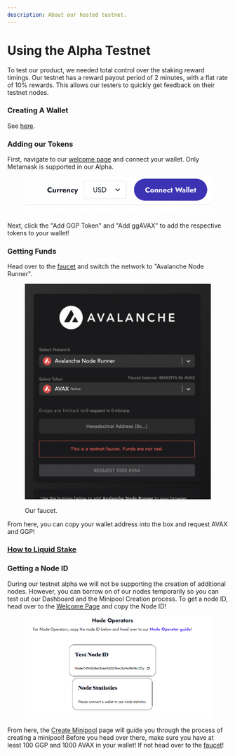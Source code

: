```yaml
---
description: About our hosted testnet.
---
```


# Using the Alpha Testnet

To test our product, we needed total control over the staking reward timings. Our testnet has a reward payout period of 2 minutes, with a flat rate of 10% rewards. This allows our testers to quickly get feedback on their testnet nodes.&#x20;

### Creating A Wallet

See [here](wallet-configuration.md).

### Adding our Tokens

First, navigate to our [welcome page](https://app.gogopool.com/alphaWelcome) and connect your wallet. Only Metamask is supported in our Alpha.

<figure><img src="../.gitbook/assets/image (3).png" alt=""><figcaption></figcaption></figure>

Next, click the "Add GGP Token" and "Add ggAVAX" to add the respective tokens to your wallet!

### Getting Funds

Head over to the [faucet](https://anr-ggp-faucet.fly.dev/) and switch the network to "Avalanche Node Runner".

<figure><img src="../.gitbook/assets/image.png" alt=""><figcaption><p>Our faucet.</p></figcaption></figure>

From here, you can copy your wallet address into the box and request AVAX and GGP!

### [How to Liquid Stake](staking-with-gogopool/liquid-staking.md)

### Getting a Node ID

During our testnet alpha we will not be supporting the creation of additional nodes. However, you can borrow on of our nodes temporarily so you can test out our Dashboard and the Minipool Creation process. To get a node ID, head over to the [Welcome Page](https://app.gogopool.com/alphaWelcome) and copy the Node ID!

<figure><img src="../.gitbook/assets/image (2).png" alt=""><figcaption></figcaption></figure>

From here, the [Create Minipool](https://app.gogopool.com/nodeOperator) page will guide you through the process of creating a minipool! Before you head over there, make sure you have at least 100 GGP and 1000 AVAX in your wallet! If not head over to the [faucet](https://anr-ggp-faucet.fly.dev/)!
